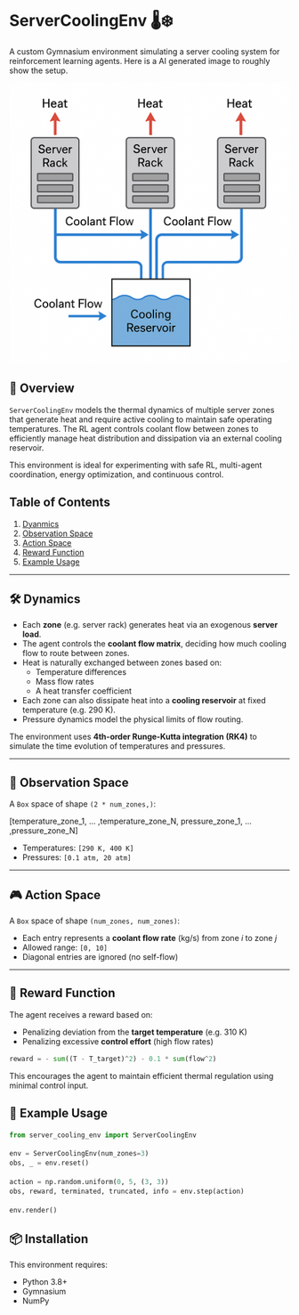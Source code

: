 # ServerCoolingEnv 🌡️❄️

A custom Gymnasium environment simulating a server cooling system for reinforcement learning agents. Here is a AI generated image to roughly show the setup.

![Cooling description diagram](/industrial_env/cooling_diagram.png)

## 📘 Overview

`ServerCoolingEnv` models the thermal dynamics of multiple server zones that generate heat and require active cooling to maintain safe operating temperatures. The RL agent controls coolant flow between zones to efficiently manage heat distribution and dissipation via an external cooling reservoir.

This environment is ideal for experimenting with safe RL, multi-agent coordination, energy optimization, and continuous control.

## Table of Contents
1. [Dyanmics](#%EF%B8%8F-dynamics)
2. [Observation Space](#-observation-space)
3. [Action Space](#-action-space)
4. [Reward Function](#-reward-function)
5. [Example Usage](#-example-usage)
   
---

## 🛠️ Dynamics

- Each **zone** (e.g. server rack) generates heat via an exogenous **server load**.
- The agent controls the **coolant flow matrix**, deciding how much cooling flow to route between zones.
- Heat is naturally exchanged between zones based on:
  - Temperature differences
  - Mass flow rates
  - A heat transfer coefficient
- Each zone can also dissipate heat into a **cooling reservoir** at fixed temperature (e.g. 290 K).
- Pressure dynamics model the physical limits of flow routing.

The environment uses **4th-order Runge-Kutta integration (RK4)** to simulate the time evolution of temperatures and pressures.

---

## 📏 Observation Space

A `Box` space of shape `(2 * num_zones,)`:

[temperature_zone_1, ... ,temperature_zone_N, pressure_zone_1, ... ,pressure_zone_N]

- Temperatures: `[290 K, 400 K]`
- Pressures: `[0.1 atm, 20 atm]`

---

## 🎮 Action Space

A `Box` space of shape `(num_zones, num_zones)`:

- Each entry represents a **coolant flow rate** (kg/s) from zone *i* to zone *j*
- Allowed range: `[0, 10]`
- Diagonal entries are ignored (no self-flow)

---

## 🧠 Reward Function

The agent receives a reward based on:

- Penalizing deviation from the **target temperature** (e.g. 310 K)
- Penalizing excessive **control effort** (high flow rates)

```python
reward = - sum((T - T_target)^2) - 0.1 * sum(flow^2)
```
This encourages the agent to maintain efficient thermal regulation using minimal control input.

## 🧪 Example Usage

```python
from server_cooling_env import ServerCoolingEnv

env = ServerCoolingEnv(num_zones=3)
obs, _ = env.reset()

action = np.random.uniform(0, 5, (3, 3))
obs, reward, terminated, truncated, info = env.step(action)

env.render()
```

## 📦 Installation

This environment requires:
- Python 3.8+
- Gymnasium
- NumPy
